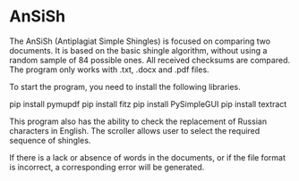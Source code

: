  **AnSiSh**
=====================
The AnSiSh (Antiplagiat Simple Shingles) is focused on comparing two documents. 
It is based on the basic shingle algorithm, without using a random sample of 84 possible ones. 
All received checksums are compared. The program only works with .txt, .docx and .pdf files.

To start the program, you need to install the following libraries.

pip install pymupdf
pip install fitz
pip install PySimpleGUI
pip install textract

This program also has the ability to check the replacement of Russian characters in English.
The scroller allows user to select the required sequence of shingles.

If there is a lack or absence of words in the documents, or if the file format is incorrect, a corresponding error will be generated.
